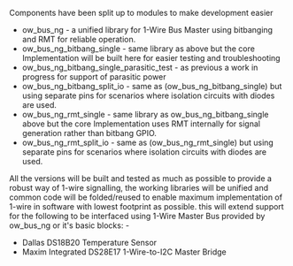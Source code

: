 Components have been split up to modules to make development easier

- ow_bus_ng - a unified library for 1-Wire Bus Master using bitbanging and RMT for reliable operation.
- ow_bus_ng_bitbang_single - same library as above but the core Implementation will be built here for easier testing and troubleshooting
- ow_bus_ng_bitbang_single_parasitic_test - as previous a work in progress for support of parasitic power
- ow_bus_ng_bitbang_split_io - same as (ow_bus_ng_bitbang_single) but using separate pins for scenarios where isolation circuits with diodes are used.
- ow_bus_ng_rmt_single - same library as ow_bus_ng_bitbang_single above but the core Implementation uses RMT internally for signal generation rather than bitbang GPIO.
- ow_bus_ng_rmt_split_io - same as (ow_bus_ng_rmt_single) but using separate pins for scenarios where isolation circuits with diodes are used.

All the versions will be built and tested as much as possible to provide a robust way of 1-wire signalling, the working libraries will be unified and common code will be folded/reused to enable maximum implementation of 1-wire in software with lowest footprint as possible. this will extend support for the following to be interfaced using 1-Wire Master Bus provided by ow_bus_ng or it's basic blocks: -

- Dallas DS18B20 Temperature Sensor
- Maxim Integrated DS28E17 1-Wire-to-I2C Master Bridge